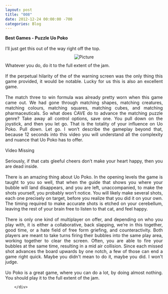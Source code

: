 ```yaml
---
layout: post
title: "008"
date: 2012-12-24 00:00:00 -700
categories: Blog
---
```


<div class="blog-content">
				<div class="paragraph" style="text-align:left;"><strong>Best Games - Puzzle Uo Poko</strong> <br><br>I&rsquo;ll just get this out of the way right off the top.<br></div>  <div><div class="wsite-image wsite-image-border-thin " style="padding-top:10px;padding-bottom:10px;margin-left:0;margin-right:0;text-align:center"> <a> <img src="/uploads/1/1/9/3/11936545/5661983cf1.png?499" alt="Picture" style="width:auto;max-width:100%"> </a> <div style="display:block;font-size:90%"></div> </div></div>  <div class="paragraph" style="text-align:justify;">Whatever you do, do it to the full extent of the jam. <br><br>If the perpetual hilarity of the of the warning screen was the only thing this game provided, it would be notable. Lucky for us this is also an excellent game. <br><br>The match three to win formula was already pretty worn when this game came out. We had gone through matching shapes, matching creatures, matching colours, matching squares, matching cubes, and matching pharmaceuticals. So what does CAVE do to advance the matching puzzle genre? Take away all control options, save one. You pull down on the joystick, and then you let go. That is the totality of your influence on Uo Poko. Pull down. Let go. I won&rsquo;t describe the gameplay beyond that, because 12 seconds into this video you will understand all the complexity and nuance that Uo Poko has to offer. 
				<br>
				<br>
				Video Missing
				<br>
				<br>
				Seriously, if that cats gleeful cheers don&rsquo;t make your heart happy, then you are dead inside.&nbsp;<br><br>There is an amazing thing about Uo Poko. In the opening levels the game is taught to you so well, that when the guide that shows you where your bubble will land disappears, and you are left, unaccompanied, to make the shots yourself, you probably won&rsquo;t notice. You will likely make several shots, each one precisely on target, before you realize that you did it on your own. The timing required to make accurate shots is etched on your cerebellum, leaving the rest of your brain free to listen to that cat, and feel happy. <br><br>There is only one kind of multiplayer on offer, and depending on who you play with, it is either a collaborative, back slapping, we&rsquo;re in this together, good time, or a hate field of free form griefing, and counteractivity. Both players are meant to take turns firing their bubbles into the same play area, working together to clear the screen. Often, you are able to fire your bubbles at the same time, resulting in a mid air collision. Since each missed shot advances the board upwards by one notch, a few of those can end a game right quick. Maybe you didn't mean to do it, maybe you did. I won't judge.<br><br>Uo Poko is a great game, where you can do a lot, by doing almost nothing. You should play it to the full extent of the jam.&nbsp;<br></div>

		</div>
        